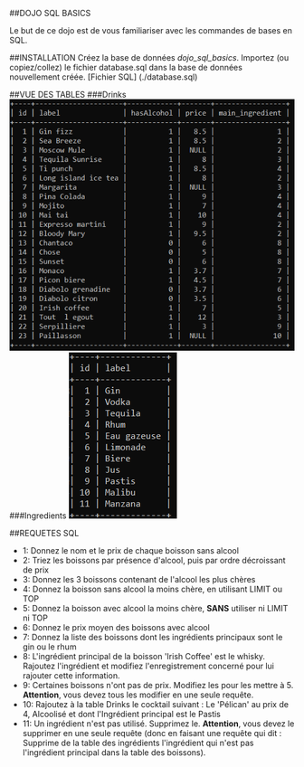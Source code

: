 ##DOJO SQL BASICS

Le but de ce dojo est de vous familiariser avec les commandes de bases en SQL.

##INSTALLATION
Créez la base de données *dojo_sql_basics*.
Importez (ou copiez/collez) le fichier database.sql dans la base de données nouvellement créée.
[Fichier SQL] (./database.sql)

##VUE DES TABLES
###Drinks
![Drinks](./Drinks.png)
###Ingredients
![Ingredients](./Ingredients.png)

##REQUETES SQL
* 1: Donnez le nom et le prix de chaque boisson sans alcool
* 2: Triez les boissons par présence d'alcool, puis par ordre décroissant de prix
* 3: Donnez les 3 boissons contenant de l'alcool les plus chères
* 4: Donnez la boisson sans alcool la moins chère, en utilisant LIMIT ou TOP
* 5: Donnez la boisson avec alcool la moins chère, **SANS** utiliser ni LIMIT ni TOP
* 6: Donnez le prix moyen des boissons avec alcool
* 7: Donnez la liste des boissons dont les ingrédients principaux sont le gin ou le rhum
* 8: L'ingrédient principal de la boisson 'Irish Coffee' est le whisky. Rajoutez l'ingrédient et modifiez l'enregistrement concerné pour lui rajouter cette information.
* 9: Certaines boissons n'ont pas de prix. Modifiez les pour les mettre à 5. **Attention**, vous devez tous les modifier en une seule requête.
* 10: Rajoutez à la table Drinks le cocktail suivant : Le 'Pélican' au prix de 4, Alcoolisé et dont l'Ingrédient principal est le Pastis
* 11: Un ingrédient n'est pas utilisé. Supprimez le. **Attention**, vous devez le supprimer en une seule requête (donc en faisant une requête qui dit : Supprime de la table des ingrédients l'ingrédient qui n'est pas l'ingrédient principal dans la table des boissons).